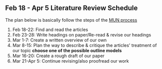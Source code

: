 Feb 18 - Apr 5 Literature Review Schedule
---

The plan below is basically follow the steps of the [MUN process]

[MUN process]: https://www.mun.ca/writingcentre/docs/ReviewingAnalyzingLiterature.pdf

1. Feb 18-22: Find and read the articles
2. Feb 23-28: Write headings on paper/Re-read & revise our headings
3. Mar 1-7: Create a written overview of our own
4. Mar 8-15: Plan the way to describe & critique the articles' treatment of our topic
**choose one of the possible outline models**
5. Mar 16-20: Create a rough draft of our paper
6. Mar 21-Apr 5: Continue revising/also proofread our work
